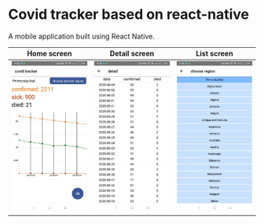 # Covid tracker based on react-native

A mobile application built using React Native.

Home screen | Detail screen | List screen
-- | -- | --
![](screenshots/main_screen.jpg) | ![](screenshots/detail_screen.jpg) | ![](screenshots/list_screen.jpg)
